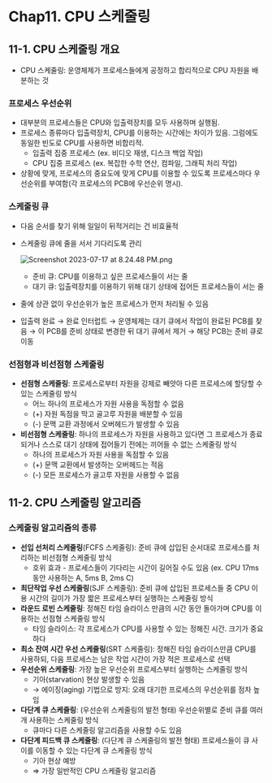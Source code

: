 # Chap11. CPU 스케줄링

## 11-1. CPU 스케줄링 개요

- CPU 스케줄링: 운영체제가 프로세스들에게 공정하고 합리적으로 CPU 자원을 배분하는 것

### 프로세스 우선순위

- 대부분의 프로세스들은 CPU와 입출력장치를 모두 사용하며 실행됨.
- 프로세스 종류마다 입출력장치, CPU를 이용하는 시간에는 차이가 있음. 그럼에도 동일한 빈도로 CPU를 사용하면 비합리적.
    - 입출력 집중 프로세스 (ex. 비디오 재생, 디스크 백업 작업)
    - CPU 집중 프로세스 (ex. 복잡한 수학 연산, 컴파일, 그래픽 처리 작업)
- 상황에 맞게, 프로세스의 중요도에 맞게 CPU를 이용할 수 있도록 프로세스마다 우선순위를 부여함(각 프로세스의 PCB에 우선순위 명시).

### 스케줄링 큐

- 다음 순서를 찾기 위해 일일이 뒤적거리는 건 비효율적
- 스케줄링 큐에 줄을 서서 기다리도록 관리
    
    ![Screenshot 2023-07-17 at 8.24.48 PM.png](https://s3-us-west-2.amazonaws.com/secure.notion-static.com/0b4c95eb-80f4-4afa-8014-97196306506f/Screenshot_2023-07-17_at_8.24.48_PM.png)
    
    - 준비 큐: CPU를 이용하고 싶은 프로세스들이 서는 줄
    - 대기 큐: 입출력장치를 이용하기 위해 대기 상태에 접어든 프로세스들이 서는 줄
- 줄에 상관 없이 우선순위가 높은 프로세스가 먼저 처리될 수 있음
- 입출력 완료 → 완료 인터럽트 → 운영체제는 대기 큐에서 작업이 완료된 PCB를 찾음 → 이 PCB를 준비 상태로 변경한 뒤 대기 큐에서 제거 → 해당 PCB는 준비 큐로 이동

### 선점형과 비선점형 스케줄링

- **선점형 스케줄링**: 프로세스로부터 자원을 강제로 빼앗아 다른 프로세스에 할당할 수 있는 스케줄링 방식
    - 어느 하나의 프로세스가 자원 사용을 독점할 수 없음
    - (+) 자원 독점을 막고 골고루 자원을 배분할 수 있음
    - (-) 문맥 교환 과정에서 오버헤드가 발생할 수 있음
- **비선점형 스케줄링**: 하나의 프로세스가 자원을 사용하고 있다면 그 프로세스가 종료되거나 스스로 대기 상태에 접어들기 전에는 끼어들 수 없는 스케줄링 방식
    - 하나의 프로세스가 자원 사용을 독점할 수 있음
    - (+) 문맥 교환에서 발생하는 오버헤드는 적음
    - (-) 모든 프로세스가 골고루 자원을 사용할 수 없음

## 11-2. CPU 스케줄링 알고리즘

### 스케줄링 알고리즘의 종류

- **선입 선처리 스케줄링**(FCFS 스케줄링): 준비 큐에 삽입된 순서대로 프로세스를 처리하는 비선점형 스케줄링 방식
    - 호위 효과 - 프로세스들이 기다리는 시간이 길어질 수도 있음 (ex. CPU 17ms 동안 사용하는 A, 5ms B, 2ms C)
- **최단작업 우선 스케줄링**(SJF 스케줄링): 준비 큐에 삽입된 프로세스들 중 CPU 이용 시간의 길이가 가장 짧은 프로세스부터 실행하는 스케줄링 방식
- **라운드 로빈 스케줄링**: 정해진 타임 슬라이스 만큼의 시간 동안 돌아가며 CPU를 이용하는 선점형 스케줄링 방식
    - 타임 슬라이스: 각 프로세스가 CPU를 사용할 수 있는 정해진 시간. 크기가 중요하다
- **최소 잔여 시간 우선 스케줄링**(SRT 스케줄링): 정해진 타임 슬라이스만큼 CPU를 사용하되, 다음 프로세스는 남은 작업 시간이 가장 적은 프로세스로 선택
- **우선순위 스케줄링**: 가장 높은 우선순위 프로세스부터 실행하는 스케줄링 방식
    - 기아(starvation) 현상 발생할 수 있음
    - → 에이징(aging) 기법으로 방지: 오래 대기한 프로세스의 우선순위를 점차 높임
- **다단계 큐 스케줄링**: (우선순위 스케줄링의 발전 형태) 우선순위별로 준비 큐를 여러 개 사용하는 스케줄링 방식
    - 큐마다 다른 스케줄링 알고리즘을 사용할 수도 있음
- **다단계 피드백 큐 스케줄링**: (다단계 큐 스케줄링의 발전 형태) 프로세스들이 큐 사이를 이동할 수 있는 다단계 큐 스케줄링 방식
    - 기아 현상 예방
    - ⇒ 가장 일반적인 CPU 스케줄링 알고리즘
